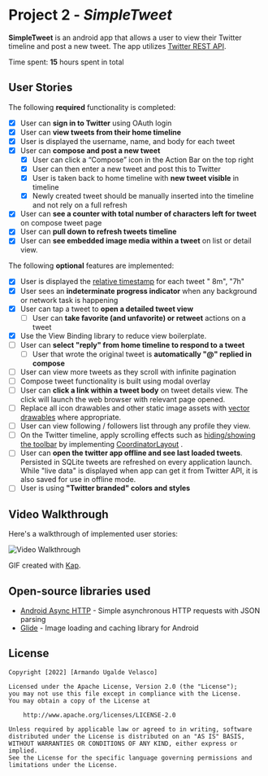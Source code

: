 # Project 2 - *SimpleTweet*

**SimpleTweet** is an android app that allows a user to view their Twitter timeline and post a new
tweet. The app utilizes [Twitter REST API](https://dev.twitter.com/rest/public).

Time spent: **15** hours spent in total

## User Stories

The following **required** functionality is completed:

* [X]	User can **sign in to Twitter** using OAuth login
* [X]	User can **view tweets from their home timeline**
* [X] User is displayed the username, name, and body for each tweet
* [X] User can **compose and post a new tweet**
    * [X] User can click a “Compose” icon in the Action Bar on the top right
    * [X] User can then enter a new tweet and post this to Twitter
    * [X] User is taken back to home timeline with **new tweet visible** in timeline
    * [X] Newly created tweet should be manually inserted into the timeline and not rely on a full
      refresh
* [X] User can **see a counter with total number of characters left for tweet** on compose tweet
  page
* [X] User can **pull down to refresh tweets timeline**
* [X] User can **see embedded image media within a tweet** on list or detail view.

The following **optional** features are implemented:

* [X] User is displayed
  the [relative timestamp](https://gist.github.com/nesquena/f786232f5ef72f6e10a7) for each tweet "
  8m", "7h"
* [X] User sees an **indeterminate progress indicator** when any background or network task is
  happening
* [X] User can tap a tweet to **open a detailed tweet view**
  * [ ] User can **take favorite (and unfavorite) or retweet** actions on a tweet
* [X] Use the View Binding library to reduce view boilerplate.
* [ ] User can **select "reply" from home timeline to respond to a tweet**
  * [ ] User that wrote the original tweet is **automatically "@" replied in compose**
* [ ] User can view more tweets as they scroll with infinite pagination
* [ ] Compose tweet functionality is built using modal overlay
* [ ] User can **click a link within a tweet body** on tweet details view. The click will launch the
  web browser with relevant page opened.
* [ ] Replace all icon drawables and other static image assets
  with [vector drawables](http://guides.codepath.org/android/Drawables#vector-drawables) where
  appropriate.
* [ ] User can view following / followers list through any profile they view.
* [ ] On the Twitter timeline, apply scrolling effects such
  as [hiding/showing the toolbar](http://guides.codepath.org/android/Using-the-App-ToolBar#reacting-to-scroll)
  by
  implementing [CoordinatorLayout](http://guides.codepath.org/android/Handling-Scrolls-with-CoordinatorLayout#responding-to-scroll-events)
  .
* [ ] User can **open the twitter app offline and see last loaded tweets**. Persisted in SQLite
  tweets are refreshed on every application launch. While "live data" is displayed when app can get
  it from Twitter API, it is also saved for use in offline mode.
* [ ] User is using **"Twitter branded" colors and styles**

## Video Walkthrough

Here's a walkthrough of implemented user stories:

<img src='https://github.com/armandouv/SimpleTweet/blob/master/demo.gif' title='Video Walkthrough' width='' alt='Video Walkthrough' />

GIF created with [Kap](https://getkap.co/).

## Open-source libraries used

- [Android Async HTTP](https://github.com/loopj/android-async-http) - Simple asynchronous HTTP
  requests with JSON parsing
- [Glide](https://github.com/bumptech/glide) - Image loading and caching library for Android

## License

    Copyright [2022] [Armando Ugalde Velasco]

    Licensed under the Apache License, Version 2.0 (the "License");
    you may not use this file except in compliance with the License.
    You may obtain a copy of the License at

        http://www.apache.org/licenses/LICENSE-2.0

    Unless required by applicable law or agreed to in writing, software
    distributed under the License is distributed on an "AS IS" BASIS,
    WITHOUT WARRANTIES OR CONDITIONS OF ANY KIND, either express or implied.
    See the License for the specific language governing permissions and
    limitations under the License.
